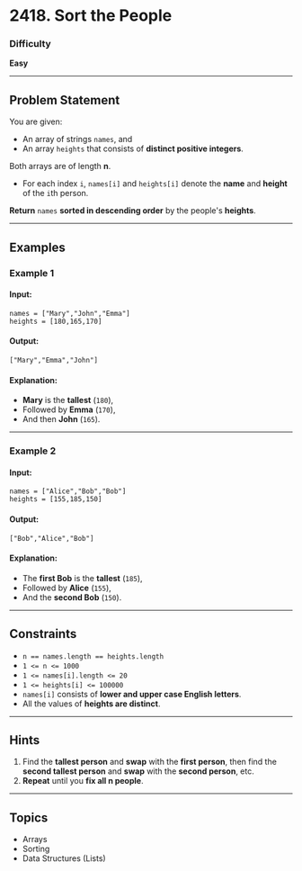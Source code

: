 # 2418. Sort the People

### Difficulty
**Easy**

---

## Problem Statement

You are given:
- An array of strings `names`, and
- An array `heights` that consists of **distinct positive integers**.

Both arrays are of length **n**.

- For each index `i`, `names[i]` and `heights[i]` denote the **name** and **height** of the `i`th person.

**Return** `names` **sorted in descending order** by the people's **heights**.

---

## Examples

### **Example 1**
#### **Input**:  
`names = ["Mary","John","Emma"]`  
`heights = [180,165,170]`  

#### **Output**:  
`["Mary","Emma","John"]`

#### **Explanation**:  
- **Mary** is the **tallest** (`180`), 
- Followed by **Emma** (`170`), 
- And then **John** (`165`).

---

### **Example 2**
#### **Input**:  
`names = ["Alice","Bob","Bob"]`  
`heights = [155,185,150]`  

#### **Output**:  
`["Bob","Alice","Bob"]`

#### **Explanation**:  
- The **first Bob** is the **tallest** (`185`), 
- Followed by **Alice** (`155`), 
- And the **second Bob** (`150`).

---

## Constraints
- `n == names.length == heights.length`
- `1 <= n <= 1000`
- `1 <= names[i].length <= 20`
- `1 <= heights[i] <= 100000`
- `names[i]` consists of **lower and upper case English letters**.
- All the values of **heights are distinct**.

---

## **Hints**
1. Find the **tallest person** and **swap** with the **first person**, then find the **second tallest person** and **swap** with the **second person**, etc.
2. **Repeat** until you **fix all n people**.

---

## **Topics**
- Arrays
- Sorting
- Data Structures (Lists)
